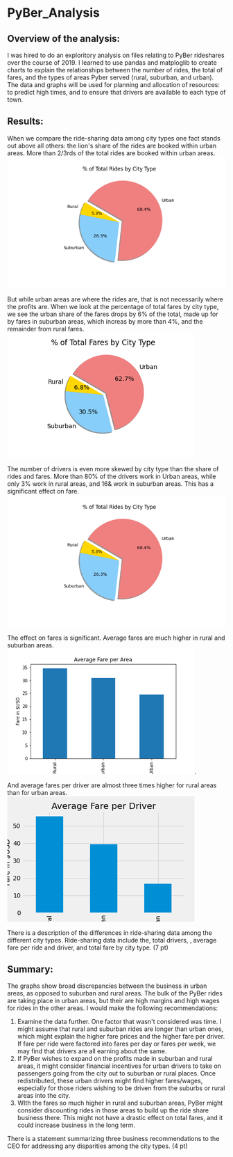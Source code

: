 # PyBer_Analysis

## Overview of the analysis:
I was hired to do an exploritory analysis on files relating to PyBer rideshares over the course of 2019. I learned to use pandas and matploglib to create charts to explain the relationships between the number of rides, the total of fares, and the types of areas Pyber served (rural, suburban, and urban). The data and graphs will be used for planning and allocation of resources: to predict high times, and to ensure that drivers are available to each type of town.

## Results:
When we compare the ride-sharing data among city types one fact stands out above all others: the lion's share of the rides are booked within urban areas. More than 2/3rds of the total rides are booked within urban areas.
![Figure 6](https://github.com/JDittes/PyBer_Analysis/blob/main/Fig6.png)

But while urban areas are where the rides are, that is not necessarily where the profits are. When we look at the percentage of total fares by city type, we see the urban share of the fares drops by 6% of the total, made up for by fares in suburban areas, which increas by more than 4%, and the remainder from rural fares.
![Figure 5](https://github.com/JDittes/PyBer_Analysis/blob/main/Fig5.png)

The number of drivers is even more skewed by city type than the share of rides and fares. More than 80% of the drivers work in Urban areas, while only 3% work in rural areas, and 16& work in suburban areas. This has a significant effect on fare.![Figure 6](https://github.com/JDittes/PyBer_Analysis/blob/main/Fig6.png)

The effect on fares is significant. Average fares are much higher in rural and suburban areas.
![Figure 7](https://github.com/JDittes/PyBer_Analysis/blob/main/AvAreaFare.png).

And average fares per driver are almost three times higher for rural areas than for urban areas.
![Figure 8](https://github.com/JDittes/PyBer_Analysis/blob/main/AvDriverFare.png)

There is a description of the differences in ride-sharing data among the different city types. Ride-sharing data include the, total drivers, , average fare per ride and driver, and total fare by city type. (7 pt)
## Summary:
The graphs show broad discrepancies between the business in urban areas, as opposed to suburban and rural areas. The bulk of the PyBer rides are taking place in urban areas, but their are high margins and high wages for rides in the other areas. I would make the following recommendations:
1. Examine the data further. One factor that wasn't considered was time. I might assume that rural and suburban rides are longer than urban ones, which might explain the higher fare prices and the higher fare per driver. If fare per ride were factored into fares per day or fares per week, we may find that drivers are all earning about the same.
2. If PyBer wishes to expand on the profits made in suburban and rural areas, it might consider financial incentives for urban drivers to take on passengers going from the city out to suburban or rural places. Once redistributed, these urban drivers might find higher fares/wages, especially for those riders wishing to be driven from the suburbs or rural areas into the city.
3. WIth the fares so much higher in rural and suburban areas, PyBer might consider discounting rides in those areas to build up the ride share business there. This might not have a drastic effect on total fares, and it could increase business in the long term.

There is a statement summarizing three business recommendations to the CEO for addressing any disparities among the city types. (4 pt)
